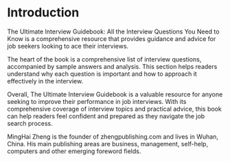 # Introduction

The Ultimate Interview Guidebook: All the Interview Questions You Need to Know is a comprehensive resource that provides guidance and advice for job seekers looking to ace their interviews.

The heart of the book is a comprehensive list of interview questions,  accompanied by sample answers and analysis. This section helps readers understand why each question is important and how to approach it effectively in the interview.

Overall, The Ultimate Interview Guidebook is a valuable resource for anyone seeking to improve their performance in job interviews. With its comprehensive coverage of interview topics and practical advice, this book can help readers feel confident and prepared as they navigate the job search process.

MingHai Zheng is the founder of zhengpublishing.com and lives in Wuhan, China. His main publishing areas are business, management, self-help, computers and other emerging foreword fields.
